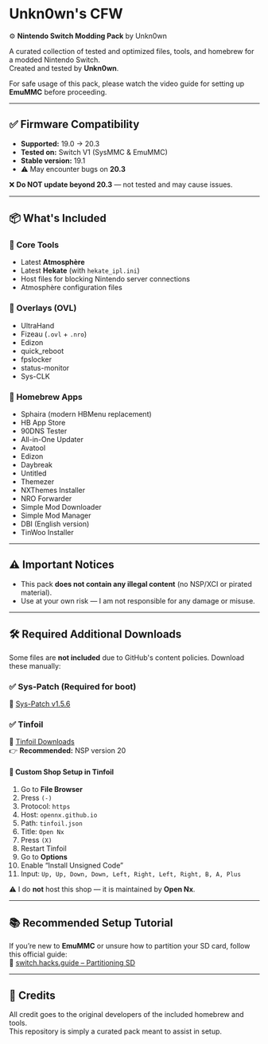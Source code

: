 # Unkn0wn's CFW
⚙️ **Nintendo Switch Modding Pack** by Unkn0wn  

A curated collection of tested and optimized files, tools, and homebrew for a modded Nintendo Switch.  
Created and tested by **Unkn0wn**.  

For safe usage of this pack, please watch the video guide for setting up **EmuMMC** before proceeding.

---

## ✅ Firmware Compatibility

- **Supported:** 19.0 → 20.3  
- **Tested on:** Switch V1 (SysMMC & EmuMMC)  
- **Stable version:** 19.1  
- ⚠️ May encounter bugs on **20.3**  

❌ **Do NOT update beyond 20.3** — not tested and may cause issues.

---

## 📦 What's Included

### 🔧 Core Tools
- Latest **Atmosphère**
- Latest **Hekate** (with `hekate_ipl.ini`)
- Host files for blocking Nintendo server connections
- Atmosphère configuration files

### 🧩 Overlays (OVL)
- UltraHand
- Fizeau (`.ovl` + `.nro`)
- Edizon
- quick_reboot
- fpslocker
- status-monitor
- Sys-CLK

### 📲 Homebrew Apps
- Sphaira (modern HBMenu replacement)
- HB App Store
- 90DNS Tester
- All-in-One Updater
- Avatool
- Edizon
- Daybreak
- Untitled
- Themezer
- NXThemes Installer
- NRO Forwarder
- Simple Mod Downloader
- Simple Mod Manager
- DBI (English version)
- TinWoo Installer

---

## ⚠️ Important Notices

- This pack **does not contain any illegal content** (no NSP/XCI or pirated material).
- Use at your own risk — I am not responsible for any damage or misuse.

---

## 🛠️ Required Additional Downloads

Some files are **not included** due to GitHub's content policies. Download these manually:

### ✅ Sys-Patch (Required for boot)
🔗 [Sys-Patch v1.5.6](https://github.com/impeeza/sys-patch/releases/tag/v1.5.6)

### ✅ Tinfoil
🔗 [Tinfoil Downloads](https://tinfoil.io/Download)  
👉 **Recommended:** NSP version 20  

#### 📜 Custom Shop Setup in Tinfoil
1. Go to **File Browser**
2. Press `(-)`
3. Protocol: `https`
4. Host: `opennx.github.io`
5. Path: `tinfoil.json`
6. Title: `Open Nx`
7. Press `(X)`
8. Restart Tinfoil
9. Go to **Options**
10. Enable “Install Unsigned Code”
11. Input: `Up, Up, Down, Down, Left, Right, Left, Right, B, A, Plus`

⚠️ I do **not** host this shop — it is maintained by **Open Nx**.

---

## 📚 Recommended Setup Tutorial

If you’re new to **EmuMMC** or unsure how to partition your SD card, follow this official guide:  
🔗 [switch.hacks.guide – Partitioning SD](https://switch.hacks.guide/user_guide/all/partitioning_sd.html)

---

## 🙏 Credits

All credit goes to the original developers of the included homebrew and tools.  
This repository is simply a curated pack meant to assist in setup.